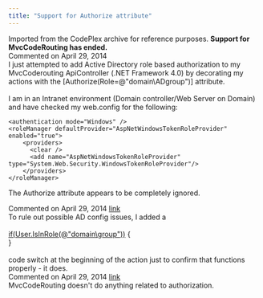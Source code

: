 ```yaml
---
title: "Support for Authorize attribute"
---
```

<div class="note">
   Imported from the CodePlex archive for reference purposes. <b>Support for MvcCodeRouting has ended.</b></div>
<div id="post1239548" class="discussion-comment op">
   <div class="discussion-header">Commented on 
      <time datetime="2014-04-29T14:26:08.433-07:00" title="2014-04-29T14:26:08.433-07:00">April 29, 2014</time>
   </div>
   <div class="discussion-message">I just attempted to add Active Directory role based authorization to my MvcCoderouting ApiController (.NET Framework 4.0) by decorating my actions with the [Authorize(Role=@&quot;domain\ADgroup&quot;)] attribute.<br />
<br />
I am in an Intranet environment (Domain controller/Web Server on Domain) and have checked my web.config for the following: <br />
<pre><code>&lt;authentication mode=&quot;Windows&quot; /&gt;
&lt;roleManager defaultProvider=&quot;AspNetWindowsTokenRoleProvider&quot; enabled=&quot;true&quot;&gt;
    &lt;providers&gt;
      &lt;clear /&gt;
      &lt;add name=&quot;AspNetWindowsTokenRoleProvider&quot; type=&quot;System.Web.Security.WindowsTokenRoleProvider&quot;/&gt;
    &lt;/providers&gt;
&lt;/roleManager&gt;</code></pre>

The Authorize attribute appears to be completely ignored. <br />
</div>
</div>
<div id="post1239551" class="discussion-comment">
   <div class="discussion-header">Commented on 
      <time datetime="2014-04-29T14:40:26.313-07:00" title="2014-04-29T14:40:26.313-07:00">April 29, 2014</time> <a href="#post1239551" class="post-link">link</a></div>
   <div class="discussion-message">To rule out possible AD config issues, I added a <br />
<br />
<a href="mailto:if(User.IsInRole(@&quot;domain\group&quot;))" rel="nofollow">if(User.IsInRole(@"domain\group"))</a> {<br />
}<br />
<br />
code switch at the beginning of the action just to confirm that functions properly - it does.<br />
</div>
</div>
<div id="post1239575" class="discussion-comment">
   <div class="discussion-header">Commented on 
      <time datetime="2014-04-29T16:29:28.687-07:00" title="2014-04-29T16:29:28.687-07:00">April 29, 2014</time> <a href="#post1239575" class="post-link">link</a></div>
   <div class="discussion-message">MvcCodeRouting doesn't do anything related to authorization.<br />
</div>
</div>